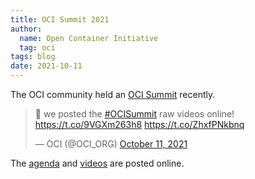 ```yaml
---
title: OCI Summit 2021
author:
  name: Open Container Initiative
  tag: oci
tags: blog
date: 2021-10-11
---
```


The OCI community held an [OCI Summit](https://events.linuxfoundation.org/open-source-summit-north-america/features/co-located-events/#open-containers-summit) recently.

<blockquote class="twitter-tweet"><p lang="en" dir="ltr">🎥 we posted the <a href="https://twitter.com/hashtag/OCISummit?src=hash&amp;ref_src=twsrc%5Etfw">#OCISummit</a> raw videos online! <a href="https://t.co/9VGXm263h8">https://t.co/9VGXm263h8</a> <a href="https://t.co/ZhxfPNkbnq">https://t.co/ZhxfPNkbnq</a></p>&mdash; OCI (@OCI_ORG) <a href="https://twitter.com/OCI_ORG/status/1447606117081632770?ref_src=twsrc%5Etfw">October 11, 2021</a></blockquote> <script async src="https://platform.twitter.com/widgets.js" charset="utf-8"></script>

The [agenda](https://hackmd.io/FkqLzCjITTqeP2WwrWnesg) and [videos](https://www.youtube.com/watch?v=loTeOR1mUWg) are posted online.


